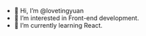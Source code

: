 - 👋 Hi, I’m @lovetingyuan
- 👀 I’m interested in Front-end development.
- 🌱 I’m currently learning React.

<!---
lovetingyuan/lovetingyuan is a ✨ special ✨ repository because its `README.md` (this file) appears on your GitHub profile.
You can click the Preview link to take a look at your changes.
--->
